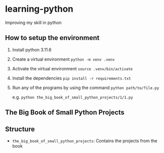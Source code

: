 # learning-python

Improving my skill in python

## How to setup the environment

1. Install python 3.11.6
2. Create a virtual environment
   `python -m venv .venv`
3. Activate the virtual environment
   `source .venv/bin/activate`
4. Install the dependencies
   `pip install -r requirements.txt`
5. Run any of the programs by using the command
   `python path/to/file.py`
   
   e.g. `python the_big_book_of_small_python_projects/1/1.py`

## The Big Book of Small Python Projects

<!-- 1. [Number Guessing Game](the_big_book_of_small_python_projects/1/1.py) -->

## Structure

- `the_big_book_of_small_python_projects`: Contains the projects from the book
